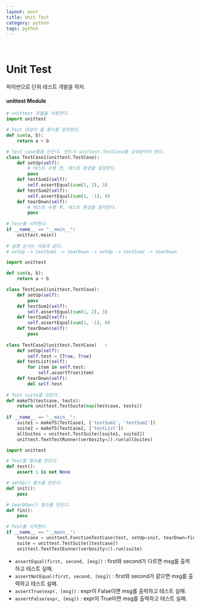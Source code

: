 ```yaml
---
layout: post
title: Unit Test
category: python
tags: python
---
```


&nbsp;

# Unit Test

파이썬으로 단위 테스트 개발을 하자.

#### unittest Module

```python
# unittest 모듈을 사용한다.
import unittest

# Test 대상이 될 함수를 정의한다.
def sum(a, b):
    return a + b

# Test case들을 만든다. 반드시 unittest.TestCase를 상속받아야 한다.
class TestCase1(unittest.TestCase):
    def setUp(self):
        # 테스트 수행 전, 테스트 환경을 설정한다.
        pass
    def testSum1(self):
        self.assertEqual(sum(1, 2), 3)
    def testSum2(self):
    	self.assertEqual(sum(1, -1), 0)
    def tearDown(self):
        # 테스트 수행 후, 테스트 환경을 정리한다.
        pass
        
# Test를 시작한다.
if __name__ == "__main__":
    unittest.main()
    
# 실행 순서는 다음과 같다.    
# setUp -> testSum1 -> tearDown -> setUp -> testSum2 -> tearDown
```

```python
import unittest

def sum(a, b):
    return a + b

class TestCase1(unittest.TestCase):
    def setUp(self):
        pass
    def testSum1(self):
        self.assertEqual(sum(1, 2), 3)
    def testSum2(self):
    	self.assertEqual(sum(1, -1), 0)
    def tearDown(self):
        pass
    
class TestCase2(unittest.TestCase)   :
    def setUp(self):
        self.test = [True, True]
    def testList(self):
        for item in self.test:
            self.assertTrue(item)
    def tearDown(self):
        del self.test
        
# Test suite를 만든다.
def makeTS(testcase, tests):
    return unittest.TestSuite(map(testcase, tests))
        
if __name__ == "__main__":
    suite1 = makeTS(TestCase1, ['testSum1', 'testSum2'])
    suite2 = makeTS(TestCase2, ['testList'])
    allSuites = unittest.TestSuite([suite1, suite2])
    unittest.TextTestRunner(verbosity=2).run(allSuites)
```

```python
import unittest

# Test할 함수를 만든다.
def test():
    assert 1 is not None

# setUp() 함수를 만든다.
def init():
    pass

# tearDOwn() 함수를 만든다.
def fin():
    pass

# Test를 시작한다.
if __name__ == "__main__":
    testcase = unittest.FunctionTestCase(test, setUp=init, tearDown=fin)
    suite = unittest.TestSuite([testcase])
    unittest.TextTestEunner(verbosity=2).run(suite)
```

- `assertEqual(first, second, [msg])` : first와 second가 다르면 msg를 출력하고 테스트 실패.
- `assertNotEqual(first, second, [msg])` : first와 second가 같으면 msg를 출력하고 테스트 실패.
- `assertTrue(expr, [msg])` : expr이 False이면 msg를 출력하고 테스트 실패.
- `assertFalse(expr, [msg])` : expr이 True이면 msg를 출력하고 테스트 실패.

